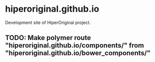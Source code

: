 # hiperoriginal.github.io
Development site of HiperOriginal project.

## TODO: Make polymer route "hiperoriginal.github.io/components/" from "hiperoriginal.github.io/bower_components/"
